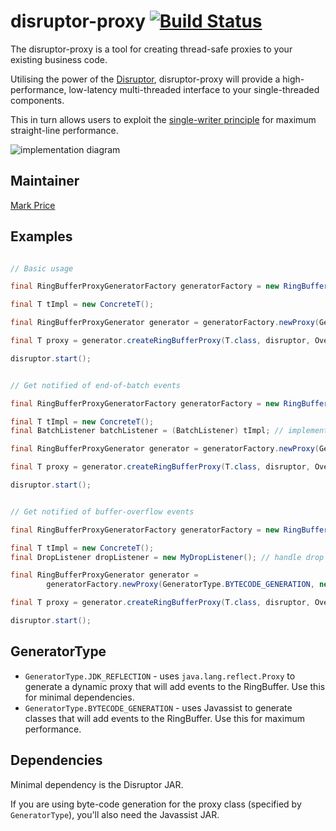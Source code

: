 disruptor-proxy       [![Build Status](https://travis-ci.org/LMAX-Exchange/disruptor-proxy.svg)](https://travis-ci.org/LMAX-Exchange/disruptor-proxy)
===============

The disruptor-proxy is a tool for creating thread-safe proxies to your existing business code.

Utilising the power of the [Disruptor](https://github.com/LMAX-Exchange/disruptor),
disruptor-proxy will provide a high-performance, low-latency multi-threaded interface
to your single-threaded components.

This in turn allows users to exploit the
[single-writer principle](http://mechanical-sympathy.blogspot.co.uk/2011/09/single-writer-principle.html)
for maximum straight-line performance.



![implementation diagram](http://img.epickrram.com/projects/ringbuffer-proxy.png)

Maintainer
----------

[Mark Price](https://github.com/epickrram)

Examples
--------

```java

// Basic usage

final RingBufferProxyGeneratorFactory generatorFactory = new RingBufferProxyGeneratorFactory();

final T tImpl = new ConcreteT();

final RingBufferProxyGenerator generator = generatorFactory.newProxy(GeneratorType.BYTECODE_GENERATION);

final T proxy = generator.createRingBufferProxy(T.class, disruptor, OverflowStrategy.DROP, tImpl);

disruptor.start();
```



```java

// Get notified of end-of-batch events

final RingBufferProxyGeneratorFactory generatorFactory = new RingBufferProxyGeneratorFactory();

final T tImpl = new ConcreteT();
final BatchListener batchListener = (BatchListener) tImpl; // implement BatchListener in your component

final RingBufferProxyGenerator generator = generatorFactory.newProxy(GeneratorType.BYTECODE_GENERATION);

final T proxy = generator.createRingBufferProxy(T.class, disruptor, OverflowStrategy.DROP, tImpl);

disruptor.start();
```



```java

// Get notified of buffer-overflow events

final RingBufferProxyGeneratorFactory generatorFactory = new RingBufferProxyGeneratorFactory();

final T tImpl = new ConcreteT();
final DropListener dropListener = new MyDropListener(); // handle drop events

final RingBufferProxyGenerator generator =
        generatorFactory.newProxy(GeneratorType.BYTECODE_GENERATION, new ConfigurableValidator(true, true), dropListener);

final T proxy = generator.createRingBufferProxy(T.class, disruptor, OverflowStrategy.DROP, tImpl);

disruptor.start();
```


GeneratorType
-------------

* `GeneratorType.JDK_REFLECTION` - uses `java.lang.reflect.Proxy` to generate a dynamic proxy that will add events to the RingBuffer. Use this for minimal dependencies.
* `GeneratorType.BYTECODE_GENERATION` - uses Javassist to generate classes that will add events to the RingBuffer. Use this for maximum performance.


Dependencies
------------

Minimal dependency is the Disruptor JAR. 

If you are using byte-code generation for the proxy class (specified by `GeneratorType`), you'll also need the Javassist JAR.
